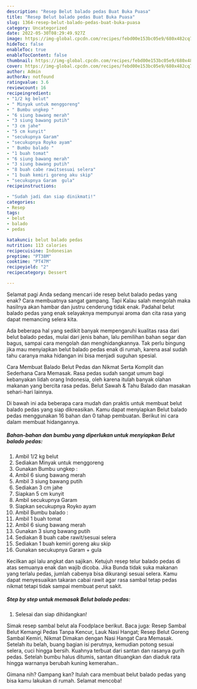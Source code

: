 ```yaml
---
description: "Resep Belut balado pedas Buat Buka Puasa"
title: "Resep Belut balado pedas Buat Buka Puasa"
slug: 1364-resep-belut-balado-pedas-buat-buka-puasa
category: Uncategorized
date: 2022-05-30T08:29:49.927Z
image: https://img-global.cpcdn.com/recipes/febd00e153bc05e9/680x482cq70/belut-balado-pedas-foto-resep-utama.jpg
hideToc: false
enableToc: true
enableTocContent: false
thumbnail: https://img-global.cpcdn.com/recipes/febd00e153bc05e9/680x482cq70/belut-balado-pedas-foto-resep-utama.jpg
cover: https://img-global.cpcdn.com/recipes/febd00e153bc05e9/680x482cq70/belut-balado-pedas-foto-resep-utama.jpg
author: Admin
authorAv: notfound
ratingvalue: 3.6
reviewcount: 16
recipeingredient:
- "1/2 kg belut"
- " Minyak untuk menggoreng"
- " Bumbu ungkep "
- "6 siung bawang merah"
- "3 siung bawang putih"
- "3 cm jahe"
- "5 cm kunyit"
- "secukupnya Garam"
- "secukupnya Royko ayam"
- " Bumbu balado "
- "1 buah tomat"
- "6 siung bawang merah"
- "3 siung bawang putih"
- "8 buah cabe rawitsesuai selera"
- "1 buah kemiri goreng aku skip"
- "secukupnya Garam  gula"
recipeinstructions:

- "Sudah jadi dan siap dinikmati!"
categories:
- Resep
tags:
- belut
- balado
- pedas

katakunci: belut balado pedas 
nutrition: 113 calories
recipecuisine: Indonesian
preptime: "PT38M"
cooktime: "PT47M"
recipeyield: "2"
recipecategory: Dessert

---
```



Selamat pagi Anda sedang mencari ide resep belut balado pedas yang enak? Cara membuatnya sangat gampang. Tapi Kalau salah mengolah maka hasilnya akan hambar dan justru cenderung tidak enak. Padahal belut balado pedas yang enak selayaknya mempunyai aroma dan cita rasa yang dapat memancing selera kita.


Ada beberapa hal yang sedikit banyak mempengaruhi kualitas rasa dari belut balado pedas, mulai dari jenis bahan, lalu pemilihan bahan segar dan bagus, sampai cara mengolah dan menghidangkannya. Tak perlu bingung jika mau menyiapkan belut balado pedas enak di rumah, karena asal sudah tahu caranya maka hidangan ini bisa menjadi suguhan spesial.

Cara Membuat Balado Belut Pedas dan Nikmat Serta Komplit dan Sederhana Cara Memasak. Rasa pedas sudah sangat umum bagi kebanyakan lidah orang Indonesia, oleh karena itulah banyak olahan makanan yang bercita rasa pedas. Belut Sawah &amp; Tahu Balado dan masakan sehari-hari lainnya.


Di bawah ini ada beberapa cara mudah dan praktis untuk membuat belut balado pedas yang siap dikreasikan. Kamu dapat menyiapkan Belut balado pedas menggunakan 16 bahan dan 0 tahap pembuatan. Berikut ini cara dalam membuat hidangannya.

<!--inarticleads1-->

##### Bahan-bahan dan bumbu yang diperlukan untuk menyiapkan Belut balado pedas:

1. Ambil 1/2 kg belut
1. Sediakan  Minyak untuk menggoreng
1. Gunakan  Bumbu ungkep :
1. Ambil 6 siung bawang merah
1. Ambil 3 siung bawang putih
1. Sediakan 3 cm jahe
1. Siapkan 5 cm kunyit
1. Ambil secukupnya Garam
1. Siapkan secukupnya Royko ayam
1. Ambil  Bumbu balado :
1. Ambil 1 buah tomat
1. Ambil 6 siung bawang merah
1. Gunakan 3 siung bawang putih
1. Sediakan 8 buah cabe rawit/sesuai selera
1. Sediakan 1 buah kemiri goreng aku skip
1. Gunakan secukupnya Garam + gula


Kecilkan api lalu angkat dan sajikan. Ketujuh resep telur balado pedas di atas semuanya enak dan wajib dicoba. Jika Bunda tidak suka makanan yang terlalu pedas, jumlah cabenya bisa dikurangi sesuai selera. Kamu dapat menyesuaikan takaran cabai rawit agar rasa sambal tetap pedas nikmat tetapi tidak sampai membuat perut sakit. 

<!--inarticleads2-->

##### Step by step untuk memasak Belut balado pedas:


1. Selesai dan siap dihidangkan!

Simak resep sambal belut ala Foodplace berikut. Baca juga: Resep Sambal Belut Kemangi Pedas Tanpa Kencur, Lauk Nasi Hangat; Resep Belut Goreng Sambal Kemiri, Nikmat Dimakan dengan Nasi Hangat Cara Memasak. Setelah itu belah, buang bagian isi perutnya, kemudian potong sesuai selera, cuci hingga bersih. Kuahnya terbuat dari santan dan rasanya gurih pedas. Setelah bumbu halus ditumis, santan dituangkan dan diaduk rata hingga warnanya berubah kuning kemerahan.. 

Gimana nih? Gampang kan? Itulah cara membuat belut balado pedas yang bisa kamu lakukan di rumah. Selamat mencoba!
